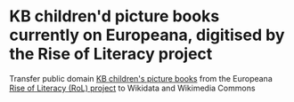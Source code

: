 # KB children'd picture books currently on Europeana, digitised by the Rise of Literacy project
Transfer public domain [KB children's picture books](https://www.europeana.eu/en/search?query=europeana_collectionName%3A%2850_KB_RiseOfLiteracy_Kinderboeken%29) from the Europeana [Rise of Literacy (RoL) project](https://pro.europeana.eu/tags/rise-of-literacy) to Wikidata and Wikimedia Commons
